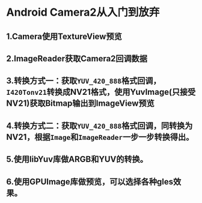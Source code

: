 # Android Camera2从入门到放弃

1.Camera使用TextureView预览
-------  

2.ImageReader获取Camera2回调数据
-------  

3.转换方式一：获取`YUV_420_888`格式回调，`I420Tonv21`转换成NV21格式，使用YuvImage(只接受NV21)获取Bitmap输出到ImageView预览
-------  

4.转换方式二：获取`YUV_420_888`格式回调，同转换为NV21，根据`Image`和`ImageReader`一步一步转换得出。
-------  

5.使用libYuv库做ARGB和YUV的转换。
-------  

6.使用GPUImage库做预览，可以选择各种gles效果。
-------  
